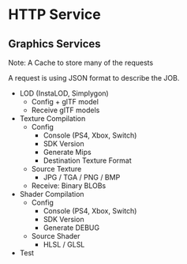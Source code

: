 # HTTP Service

## Graphics Services

Note: A Cache to store many of the requests

A request is using JSON format to describe the JOB.

- LOD (InstaLOD, Simplygon)
  - Config + glTF model
  - Receive glTF models
- Texture Compilation
  - Config
    - Console (PS4, Xbox, Switch)
    - SDK Version
    - Generate Mips
    - Destination Texture Format
  - Source Texture
    - JPG / TGA / PNG / BMP
  - Receive: Binary BLOBs
- Shader Compilation
  - Config
    - Console (PS4, Xbox, Switch)
    - SDK Version
    - Generate DEBUG
  - Source Shader
    - HLSL / GLSL
- Test
